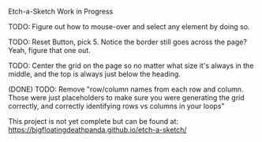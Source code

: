 Etch-a-Sketch Work in Progress

TODO: Figure out how to mouse-over and select any element by doing so.

TODO: Reset Button, pick 5.  Notice the border still goes across the page?  Yeah, figure that one out.

TODO: Center the grid on the page so no matter what size it's always in the middle, and the top is always just below the heading.

(DONE) TODO: Remove "row/column names from each row and column.  Those were just placeholders to make sure you were generating the grid correctly, and correctly identifying rows vs columns in your loops"



This project is not yet complete but can be found at:
https://bigfloatingdeathpanda.github.io/etch-a-sketch/